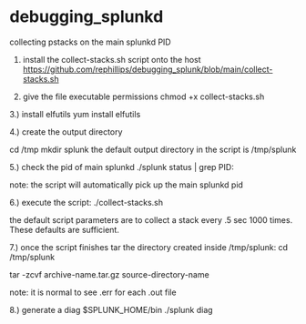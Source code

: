 # debugging_splunkd
collecting pstacks on the main splunkd PID


1. install the collect-stacks.sh script onto the host
https://github.com/rephillips/debugging_splunk/blob/main/collect-stacks.sh

2. give the file executable permissions
chmod +x collect-stacks.sh

3.) install elfutils
yum install elfutils

4.) create the output directory

cd /tmp
mkdir splunk
the default output directory in the script is /tmp/splunk

5.) check the pid of main splunkd
./splunk status | grep PID:

note: the script will automatically pick up the main splunkd pid

6.) execute the script:
./collect-stacks.sh

the default script parameters are to collect a stack every .5 sec 1000 times. These defaults are sufficient.

7.) once the script finishes tar the directory created inside /tmp/splunk:
cd /tmp/splunk

tar -zcvf archive-name.tar.gz source-directory-name

note: it is normal to see .err for each .out file

8.) generate a diag
$SPLUNK_HOME/bin
./splunk diag
